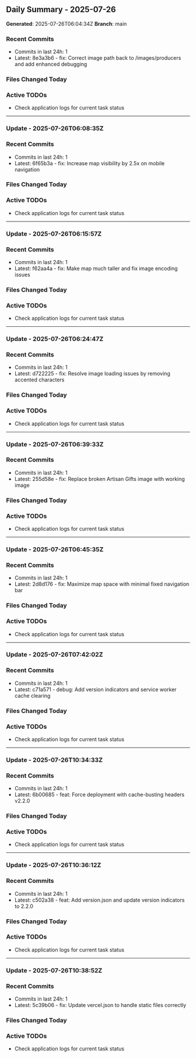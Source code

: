 ## Daily Summary - 2025-07-26

**Generated**: 2025-07-26T06:04:34Z
**Branch**: main


### Recent Commits
- Commits in last 24h: 1
- Latest: 8e3a3b6 - fix: Correct image path back to /images/producers and add enhanced debugging

### Files Changed Today

### Active TODOs
- Check application logs for current task status


---

### Update - 2025-07-26T06:08:35Z

### Recent Commits
- Commits in last 24h: 1
- Latest: 6f65b3a - fix: Increase map visibility by 2.5x on mobile navigation

### Files Changed Today

### Active TODOs
- Check application logs for current task status


---

### Update - 2025-07-26T06:15:57Z

### Recent Commits
- Commits in last 24h: 1
- Latest: f62aa4a - fix: Make map much taller and fix image encoding issues

### Files Changed Today

### Active TODOs
- Check application logs for current task status


---

### Update - 2025-07-26T06:24:47Z

### Recent Commits
- Commits in last 24h: 1
- Latest: d722225 - fix: Resolve image loading issues by removing accented characters

### Files Changed Today

### Active TODOs
- Check application logs for current task status


---

### Update - 2025-07-26T06:39:33Z

### Recent Commits
- Commits in last 24h: 1
- Latest: 255d58e - fix: Replace broken Artisan Gifts image with working image

### Files Changed Today

### Active TODOs
- Check application logs for current task status


---

### Update - 2025-07-26T06:45:35Z

### Recent Commits
- Commits in last 24h: 1
- Latest: 2d8d176 - fix: Maximize map space with minimal fixed navigation bar

### Files Changed Today

### Active TODOs
- Check application logs for current task status


---

### Update - 2025-07-26T07:42:02Z

### Recent Commits
- Commits in last 24h: 1
- Latest: c71a571 - debug: Add version indicators and service worker cache clearing

### Files Changed Today

### Active TODOs
- Check application logs for current task status


---

### Update - 2025-07-26T10:34:33Z

### Recent Commits
- Commits in last 24h: 1
- Latest: 6b00685 - feat: Force deployment with cache-busting headers v2.2.0

### Files Changed Today

### Active TODOs
- Check application logs for current task status


---

### Update - 2025-07-26T10:36:12Z

### Recent Commits
- Commits in last 24h: 1
- Latest: c502a38 - feat: Add version.json and update version indicators to 2.2.0

### Files Changed Today

### Active TODOs
- Check application logs for current task status


---

### Update - 2025-07-26T10:38:52Z

### Recent Commits
- Commits in last 24h: 1
- Latest: 5c39b06 - fix: Update vercel.json to handle static files correctly

### Files Changed Today

### Active TODOs
- Check application logs for current task status

